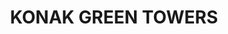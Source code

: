 ---
title: KONAK GREEN TOWERS
slug: /complexes/konak_green_towers
first: "Мы строим для Вас комфортный и уютный комплекс на берегу Средиземного моря в окружении густых сосновых лесов, которые наполняют морской воздух целебными фитонцидами и дарят Вам ощущение покоя и безмятежности. 
<br>Жилой комплекс Konak Green Towers строится на участке площадью 7700 м2 и состоит из пять блоков. Панорамные окна открывают великолепный вид на горы, море и зеленые просторы.
"
second: "<b>На территории комплекса находятся: </b><br>
- Открытый большой бассейн<br>
- Бассейн с горками<br>
- Зона барбекю<br>
- Детская игровая площадка<br>
- Открытый паркинг<br>
- Фитнес<br>
- Закрытый зимний бассейн<br>
- Хамам<br>
- Римская паровая комната<br>
- Финская сауна<br>
- Детская игровая комната<br>
- Теннисный корт<br>
- Зоны отдыха у бассейна<br>
"
third: "<b>Технические характеристики:</b> Антибактериальный фасад, шумо – и влагоизоляция по европейским стандартам ISO9001, современный лифт, система противопожарной сигнализации, центральная спутниковая система, охрана и видеонаблюдение."
fourth: "<b>В апартаментах :</b> стальные двери со первоклассной степенью защиты, домофон с видеосистемой, подвесные потолки и точечное  скрытое освещение, моющаяся краска на стенах, керамогранит на полу, оборудованные ванные комнаты, кухонный гарнитур европейского образца, двойные алюминиевые стеклопакеты. "
fifth:
footerLeft: "<b>До моря</b> – 1 км <br>
<b>До центра Алании</b> – 23 км <br>
<b>До аэропорта Газипаша</b> - 65 км <br>
<b>До аэропорта Анталья</b> - 100 км <br>
"
footerRight: "1+1 – 55 м2 <br>
2+1 - 80 м2<br>
2+1 дуплекс – 110 м2<br>
3+1 дуплекс – 160 м2<br>
"
type: complex
bck: ../images/konak-tower/KONAK TOWER (1).JPG
secondImg: ../images/konak-tower/KONAK TOWER (2).JPG
thirdImg: ../images/konak-tower/KONAK TOWER (3).JPG
leftImg: ../images/konak-tower/KONAK TOWER (4).JPG
rightImg: ../images/konak-tower/KONAK TOWER (1).JPG
bottomImg: ../images/konak-tower/KONAK TOWER (2).JPG
galleryBig: ../images/konak-tower/KONAK TOWER (3).JPG
gallery: ['../images/konak-tower/KONAK TOWER (4).JPG', '../images/konak-tower/KONAK TOWER (1).JPG', '../images/konak-tower/KONAK TOWER (2).JPG', '../images/konak-tower/KONAK TOWER (3).JPG']
---